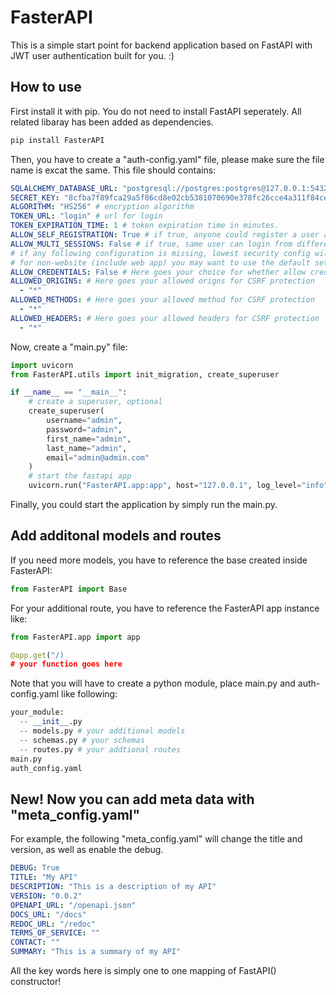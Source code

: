 # FasterAPI

This is a simple start point for backend application based on FastAPI with JWT user authentication built for you. :)

## How to use

First install it with pip. You do not need to install FastAPI seperately. All related libaray has been added as dependencies.

```bash
pip install FasterAPI
```

Then, you have to create a "auth-config.yaml" file, please make sure the file name is excat the same. This file should contains:

```yaml
SQLALCHEMY_DATABASE_URL: "postgresql://postgres:postgres@127.0.0.1:5432/postgres" # url to your postgresql
SECRET_KEY: "8cfba7f89fca29a5f86cd8e02cb5381070690e378fc26cce4a311f84ce93672a" # create with openssl rand -hex 32
ALGORITHM: "HS256" # encryption algorithm
TOKEN_URL: "login" # url for login
TOKEN_EXPIRATION_TIME: 1 # token expiration time in minutes.
ALLOW_SELF_REGISTRATION: True # if true, anyone could register a user account. Otherwise, only superuser could.
ALLOW_MULTI_SESSIONS: False # if true, same user can login from different client. Otherwise, only one client is allowed.
# if any following configuration is missing, lowest security config will used for faster development!
# for non-website (include web app) you may want to use the default settings so your request won't be blocked.
ALLOW_CREDENTIALS: False # Here goes your choice for whether allow credential for CSRF protection
ALLOWED_ORIGINS: # Here goes your allowed origns for CSRF protection
  - "*"
ALLOWED_METHODS: # Here goes your allowed method for CSRF protection
  - "*"
ALLOWED_HEADERS: # Here goes your allowed headers for CSRF protection
  - "*"
```

Now, create a "main.py" file:

```python
import uvicorn
from FasterAPI.utils import init_migration, create_superuser

if __name__ == "__main__":
    # create a superuser, optional
    create_superuser(
        username="admin",
        password="admin",
        first_name="admin",
        last_name="admin",
        email="admin@admin.com"
    )
    # start the fastapi app
    uvicorn.run("FasterAPI.app:app", host="127.0.0.1", log_level="info", reload=True)
```

Finally, you could start the application by simply run the main.py.

## Add additonal models and routes

If you need more models, you have to reference the base created inside FasterAPI:

```python
from FasterAPI import Base
```

For your additional route, you have to reference the FasterAPI app instance like:

```python
from FasterAPI.app import app

@app.get("/)
# your function goes here
```

Note that you will have to create a python module, place main.py and auth-config.yaml like following:

```python
your_module:
  -- __init__.py
  -- models.py # your additional models
  -- schemas.py # your schemas
  -- routes.py # your addtional routes
main.py
auth_config.yaml
```

## New! Now you can add meta data with "meta_config.yaml"

For example, the following "meta_config.yaml" will change the title and version, as well as enable the debug.

```yaml
DEBUG: True
TITLE: "My API"
DESCRIPTION: "This is a description of my API"
VERSION: "0.0.2"
OPENAPI_URL: "/openapi.json"
DOCS_URL: "/docs"
REDOC_URL: "/redoc"
TERMS_OF_SERVICE: ""
CONTACT: ""
SUMMARY: "This is a summary of my API"
```

All the key words here is simply one to one mapping of FastAPI() constructor!
